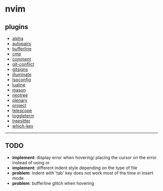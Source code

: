 # nvim


## plugins
- [alpha](https://github.com/goolord/alpha-nvim)
- [autopairs](https://github.com/windwp/nvim-autopairs)
- [bufferline](https://github.com/akinsho/bufferline.nvim)
- [cmp](https://github.com/hrsh7th/nvim-cmp)
- [comment](https://github.com/numToStr/Comment.nvim)
- [git-conflict](https://github.com/akinsho/git-conflict.nvim)
- [gitsigns](https://github.com/lewis6991/gitsigns.nvim)
- [illuminate](https://github.com/RRethy/vim-illuminate)
- [lspconfig](https://github.com/neovim/nvim-lspconfig)
- [lualine](https://github.com/nvim-lualine/lualine.nvim)
- [mason](https://github.com/williamboman/mason.nvim)
- [neotree](https://github.com/nvim-neo-tree/neo-tree.nvim)
- [plenary](https://github.com/nvim-lua/plenary.nvim)
- [project](https://github.com/ahmedkhalf/project.nvim)
- [telescope](https://github.com/nvim-telescope/telescope.nvim)
- [toggleterm](https://github.com/akinsho/toggleterm.nvim)
- [treesitter](https://github.com/nvim-treesitter/nvim-treesitter)
- [which-key](https://github.com/folke/which-key.nvim)

***
## TODO
- __implement__: display error when hovering/ placing the cursor on the error instead of using <g-l> or <K>
- __implement__: different indent style depending on the type of file
- __problem__: indent with 'tab' key does not work most of the time in insert mode
- __problem__: bufferline glitch when hovering
